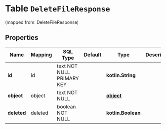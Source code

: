 
# Table `DeleteFileResponse`
(mapped from: DeleteFileResponse)

## Properties
Name | Mapping | SQL Type | Default | Type | Description | Notes
---- | ------- | -------- | ------- | ---- | ----------- | -----
**id** | id | text NOT NULL PRIMARY KEY |  | **kotlin.String** |  | 
**object** | object | text NOT NULL |  | [**object**](#Object) |  | 
**deleted** | deleted | boolean NOT NULL |  | **kotlin.Boolean** |  | 





